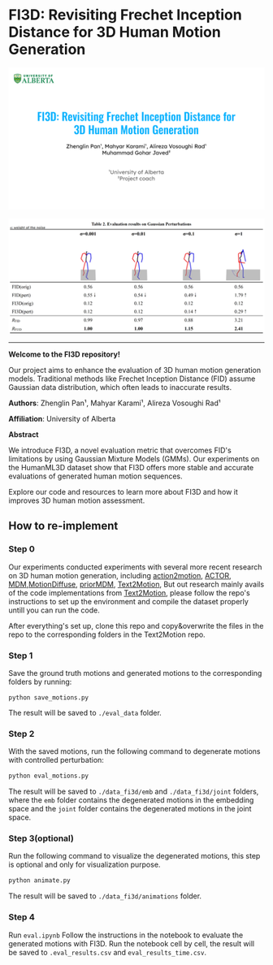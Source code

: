 # FI3D: Revisiting Frechet Inception Distance for 3D Human Motion Generation

<p align="center">
  <img src="https://github.com/zhenglinpan/FI3D/blob/master/assets/page.png">
</p>
<p align="center">
  <img src="https://github.com/zhenglinpan/FI3D/blob/master/assets/exp.png">
</p>

****

**Welcome to the FI3D repository!**

Our project aims to enhance the evaluation of 3D human motion generation models. Traditional methods like Frechet Inception Distance (FID) assume Gaussian data distribution, which often leads to inaccurate results. 

**Authors**: Zhenglin Pan¹, Mahyar Karami¹, Alireza Vosoughi Rad¹

**Affiliation**: University of Alberta

**Abstract**

We introduce FI3D, a novel evaluation metric that overcomes FID's limitations by using Gaussian Mixture Models (GMMs). Our experiments on the HumanML3D dataset show that FI3D offers more stable and accurate evaluations of generated human motion sequences.

Explore our code and resources to learn more about FI3D and how it improves 3D human motion assessment.

## How to re-implement
### Step 0

Our experiments conducted experiments with several more recent research on 3D human motion generation, including [action2motion](https://github.com/EricGuo5513/action-to-motion), [ACTOR](https://github.com/Mathux/ACTOR), [MDM](https://github.com/GuyTevet/motion-diffusion-model),[MotionDiffuse](https://github.com/mingyuan-zhang/MotionDiffuse), [priorMDM](https://github.com/priorMDM/priorMDM), [Text2Motion](https://github.com/EricGuo5513/text-to-motion), But out research mainly avails of the code implementations from [Text2Motion](https://github.com/EricGuo5513/text-to-motion), please follow the repo's instructions to set up the environment and compile the dataset properly untill you can run the code.

After everything's set up, clone this repo and copy&overwrite the files in the repo to the corresponding folders in the Text2Motion repo.

### Step 1
Save the ground truth motions and generated motions to the corresponding folders by running:
```
python save_motions.py
```
The result will be saved to `./eval_data` folder.

### Step 2
With the saved motions, run the following command to degenerate motions with controlled perturbation:
```python
python eval_motions.py
```
The result will be saved to `./data_fi3d/emb` and `./data_fi3d/joint` folders, where the `emb` folder contains the degenerated motions in the embedding space and the `joint` folder contains the degenerated motions in the joint space.


### Step 3(optional)
Run the following command to visualize the degenerated motions, this step is optional and only for visualization purpose.
```python
python animate.py
```
The result will be saved to `./data_fi3d/animations` folder.

### Step 4
Run `eval.ipynb`
Follow the instructions in the notebook to evaluate the generated motions with FI3D.
Run the notebook cell by cell, the result will be saved to `.eval_results.csv` and `eval_results_time.csv`. 